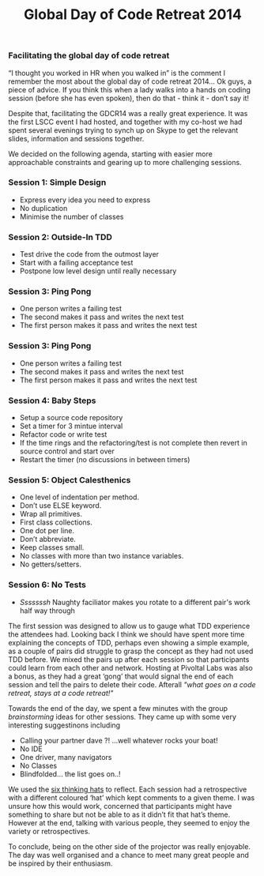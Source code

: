 ﻿---
layout: posts
title: Global Day of Code Retreat 2014
---
### Facilitating the global day of code retreat


“I thought you worked in HR when you walked in” is the comment I remember the most about the global day of code retreat 2014… Ok guys, a piece of advice. If you think this when a lady walks into a hands on coding session (before she has even spoken), then do that - think it - don’t say it!

<!--break-->

Despite that,  facilitating the GDCR14 was a really great experience. It was the first LSCC event I had hosted, and together with my co-host we had spent several evenings trying to synch up on Skype to get the relevant slides, information and sessions together.

 
We decided on the following agenda, starting with easier more approachable constraints and gearing up to more challenging sessions.
 

### Session 1: Simple Design
- Express every idea you need to express
- No duplication
- Minimise the number of classes

 

### Session 2: Outside-In TDD
- Test drive the code from the outmost layer
- Start with a failing acceptance test
- Postpone low level design until really necessary

 

### Session 3:  Ping Pong 
- One person writes a failing test
- The second makes it pass and writes the next test
- The first person makes it pass and writes the next test

 

### Session 3:  Ping Pong
- One person writes a failing test
- The second makes it pass and writes the next test
- The first person makes it pass and writes the next test

 

### Session 4:  Baby Steps
- Setup a source code repository
- Set a timer for 3 mintue interval
- Refactor code or write test
- If the time rings and the refactoring/test is not complete then revert in source control and start over
- Restart the timer (no discussions in between timers) 
 

### Session 5:  Object Calesthenics
- One level of indentation per method.
- Don’t use ELSE keyword.
- Wrap all primitives.
- First class collections.
- One dot per line.
- Don’t abbreviate.
- Keep classes small.
- No classes with more than two instance variables.
- No getters/setters.
 

### Session 6: No Tests
- _Sssssssh_ Naughty faciliator makes you rotate to a different pair's work half way through

The first session was designed to allow us to gauge what TDD experience the attendees had. Looking back I think we should have spent more time explaining the concepts of TDD, perhaps even showing a simple example, as a couple of pairs did struggle to grasp the concept as they had not used TDD before. We mixed the pairs up after each session so that participants could learn from each other and network. Hosting at Pivoltal Labs was also a bonus, as they had a great ‘gong’ that would signal the end of each session and tell the pairs to delete their code. Afterall _"what goes on a code retreat, stays at a code retreat!"_

Towards the end of the day, we spent a few minutes with the group _brainstorming_ ideas for other sessions. They came up with some very interesting suggestinons including

- Calling your partner dave ?! ...well whatever rocks your boat!
- No IDE
- One driver, many navigators
- No Classes
- Blindfolded... the list goes on..! 

We used the [six thinking hats](http://en.wikipedia.org/wiki/Six_Thinking_Hats) to reflect. Each session had a retrospective with a different coloured ‘hat’ which kept comments to a given theme. I was unsure how this would work, concerned that participants might have something to share but not be able to as it didn’t fit that hat’s theme. However at the end, talking with various people, they seemed to enjoy the variety or retrospectives.

To conclude, being on the other side of the projector was really enjoyable. The day was well organised and a chance to meet many great people and be inspired by their enthusiasm.